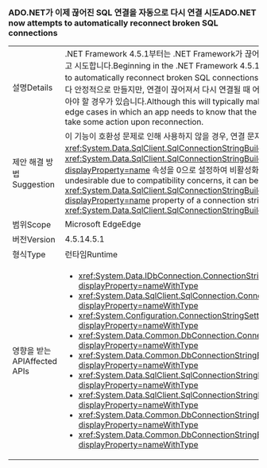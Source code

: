 ### <a name="adonet-now-attempts-to-automatically-reconnect-broken-sql-connections"></a><span data-ttu-id="17219-101">ADO.NET가 이제 끊어진 SQL 연결을 자동으로 다시 연결 시도</span><span class="sxs-lookup"><span data-stu-id="17219-101">ADO.NET now attempts to automatically reconnect broken SQL connections</span></span>

|   |   |
|---|---|
|<span data-ttu-id="17219-102">설명</span><span class="sxs-lookup"><span data-stu-id="17219-102">Details</span></span>|<span data-ttu-id="17219-103">.NET Framework 4.5.1부터는 .NET Framework가 끊어진 SQL 연결을 자동으로 다시 연결하려고 시도합니다.</span><span class="sxs-lookup"><span data-stu-id="17219-103">Beginning in the .NET Framework 4.5.1, the .NET Framework will attempt to automatically reconnect broken SQL connections.</span></span> <span data-ttu-id="17219-104">이것은 일반적으로 응용 프로그램을 보다 안정적으로 만들지만, 연결이 끊어져서 다시 연결될 때 어떤 조치를 취할 수 있다는 것을 앱이 알아야 할 경우가 있습니다.</span><span class="sxs-lookup"><span data-stu-id="17219-104">Although this will typically make apps more reliable, there are edge cases in which an app needs to know that the connection was lost so that it can take some action upon reconnection.</span></span>|
|<span data-ttu-id="17219-105">제안 해결 방법</span><span class="sxs-lookup"><span data-stu-id="17219-105">Suggestion</span></span>|<span data-ttu-id="17219-106">이 기능이 호환성 문제로 인해 사용하지 않을 경우, 연결 문자열(또는 <xref:System.Data.SqlClient.SqlConnectionStringBuilder?displayProperty=name>)의 <xref:System.Data.SqlClient.SqlConnectionStringBuilder.ConnectRetryCount?displayProperty=name> 속성을 0으로 설정하여 비활성화할 수 있습니다.</span><span class="sxs-lookup"><span data-stu-id="17219-106">If this feature is undesirable due to compatibility concerns, it can be disabled by setting the <xref:System.Data.SqlClient.SqlConnectionStringBuilder.ConnectRetryCount?displayProperty=name> property of a connection string (or <xref:System.Data.SqlClient.SqlConnectionStringBuilder?displayProperty=name>) to 0.</span></span>|
|<span data-ttu-id="17219-107">범위</span><span class="sxs-lookup"><span data-stu-id="17219-107">Scope</span></span>|<span data-ttu-id="17219-108">Microsoft Edge</span><span class="sxs-lookup"><span data-stu-id="17219-108">Edge</span></span>|
|<span data-ttu-id="17219-109">버전</span><span class="sxs-lookup"><span data-stu-id="17219-109">Version</span></span>|<span data-ttu-id="17219-110">4.5.1</span><span class="sxs-lookup"><span data-stu-id="17219-110">4.5.1</span></span>|
|<span data-ttu-id="17219-111">형식</span><span class="sxs-lookup"><span data-stu-id="17219-111">Type</span></span>|<span data-ttu-id="17219-112">런타임</span><span class="sxs-lookup"><span data-stu-id="17219-112">Runtime</span></span>|
|<span data-ttu-id="17219-113">영향을 받는 API</span><span class="sxs-lookup"><span data-stu-id="17219-113">Affected APIs</span></span>|<ul><li><xref:System.Data.IDbConnection.ConnectionString?displayProperty=nameWithType></li><li><xref:System.Data.SqlClient.SqlConnection.ConnectionString?displayProperty=nameWithType></li><li><xref:System.Configuration.ConnectionStringSettings.ConnectionString?displayProperty=nameWithType></li><li><xref:System.Data.Common.DbConnection.ConnectionString?displayProperty=nameWithType></li><li><xref:System.Data.Common.DbConnectionStringBuilder.ConnectionString?displayProperty=nameWithType></li><li><xref:System.Data.SqlClient.SqlConnectionStringBuilder.%23ctor?displayProperty=nameWithType></li><li><xref:System.Data.SqlClient.SqlConnectionStringBuilder.%23ctor(System.String)?displayProperty=nameWithType></li><li><xref:System.Data.Common.DbConnectionStringBuilder.%23ctor?displayProperty=nameWithType></li><li><xref:System.Data.Common.DbConnectionStringBuilder.%23ctor(System.Boolean)?displayProperty=nameWithType></li></ul>|

